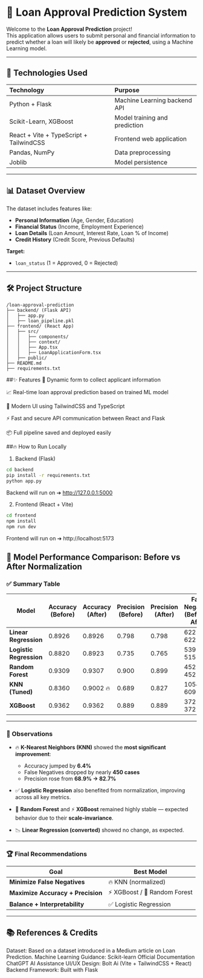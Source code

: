 # 🏦 Loan Approval Prediction System

Welcome to the **Loan Approval Prediction** project!  
This application allows users to submit personal and financial information to predict whether a loan will likely be **approved** or **rejected**, using a Machine Learning model.

---

## 🚀 Technologies Used

| Technology | Purpose |
|:--|:--|
| Python + Flask | Machine Learning backend API |
| Scikit-Learn, XGBoost | Model training and prediction |
| React + Vite + TypeScript + TailwindCSS | Frontend web application |
| Pandas, NumPy | Data preprocessing |
| Joblib | Model persistence |

---

## 📊 Dataset Overview

The dataset includes features like:
- **Personal Information** (Age, Gender, Education)
- **Financial Status** (Income, Employment Experience)
- **Loan Details** (Loan Amount, Interest Rate, Loan % of Income)
- **Credit History** (Credit Score, Previous Defaults)

**Target:**
- `loan_status` (1 = Approved, 0 = Rejected)

---

## 🛠️ Project Structure

```plaintext
/loan-approval-prediction
├── backend/ (Flask API)
│   ├── app.py
│   ├── loan_pipeline.pkl
├── frontend/ (React App)
│   ├── src/
│   │   ├── components/
│   │   ├── context/
│   │   ├── App.tsx
│   │   ├── LoanApplicationForm.tsx
│   ├── public/
├── README.md
├── requirements.txt
```
##✨ Features
📄 Dynamic form to collect applicant information

📈 Real-time loan approval prediction based on trained ML model

🎨 Modern UI using TailwindCSS and TypeScript

⚡ Fast and secure API communication between React and Flask

📦 Full pipeline saved and deployed easily

##🔥 How to Run Locally
1. Backend (Flask)
 ```bash
cd backend
pip install -r requirements.txt
python app.py
```
Backend will run on ➔ http://127.0.0.1:5000

2. Frontend (React + Vite)
```bash
cd frontend
npm install
npm run dev
```
Frontend will run on ➔ http://localhost:5173

## 🔁 Model Performance Comparison: Before vs After Normalization

### ✅ Summary Table

| Model                  | Accuracy (Before) | Accuracy (After) | Precision (Before) | Precision (After) | False Negatives (Before → After) |
|------------------------|------------------|------------------|---------------------|--------------------|-----------------------------------|
| **Linear Regression**  | 0.8926            | 0.8926           | 0.798               | 0.798              | 622 → 622                         |
| **Logistic Regression**| 0.8820            | 0.8923           | 0.735               | 0.765              | 539 → 515 ✅                       |
| **Random Forest**      | 0.9309            | 0.9307           | 0.900               | 0.899              | 452 → 452                         |
| **KNN (Tuned)**        | 0.8360            | 0.9002 🔥        | 0.689               | 0.827              | 1054 → 609 🔥                     |
| **XGBoost**            | 0.9362            | 0.9362           | 0.889               | 0.889              | 372 → 372                         |

---

### 🧠 Observations

- 🔥 **K-Nearest Neighbors (KNN)** showed the **most significant improvement**:
  - Accuracy jumped by **6.4%**
  - False Negatives dropped by nearly **450 cases**
  - Precision rose from **68.9% → 82.7%**

- ✅ **Logistic Regression** also benefited from normalization, improving across all key metrics.

- 🧱 **Random Forest** and ⚡ **XGBoost** remained highly stable — expected behavior due to their **scale-invariance**.

- 📉 **Linear Regression (converted)** showed no change, as expected.

---

### 🏆 Final Recommendations

| Goal                     | Best Model             |
|--------------------------|------------------------|
| **Minimize False Negatives** | 🔥 KNN (normalized)       |
| **Maximize Accuracy + Precision** | ⚡ XGBoost / 🌲 Random Forest |
| **Balance + Interpretability** | ✅ Logistic Regression    |

---
## 📚 References & Credits
Dataset: Based on a dataset introduced in a Medium article on Loan Prediction.
Machine Learning Guidance:
Scikit-learn Official Documentation
ChatGPT AI Assistance
UI/UX Design: Bolt Ai (Vite + TailwindCSS + React)
Backend Framework: Built with Flask 
